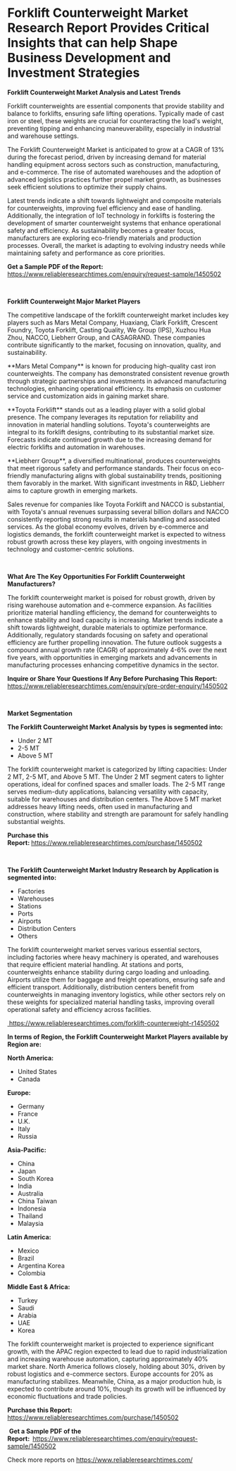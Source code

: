 <p><h1>Forklift Counterweight Market Research Report Provides Critical Insights that can help Shape Business Development and Investment Strategies</h1></p><p><strong>Forklift Counterweight Market Analysis and Latest Trends</strong></p>
<p><p>Forklift counterweights are essential components that provide stability and balance to forklifts, ensuring safe lifting operations. Typically made of cast iron or steel, these weights are crucial for counteracting the load's weight, preventing tipping and enhancing maneuverability, especially in industrial and warehouse settings. </p><p>The Forklift Counterweight Market is anticipated to grow at a CAGR of 13% during the forecast period, driven by increasing demand for material handling equipment across sectors such as construction, manufacturing, and e-commerce. The rise of automated warehouses and the adoption of advanced logistics practices further propel market growth, as businesses seek efficient solutions to optimize their supply chains. </p><p>Latest trends indicate a shift towards lightweight and composite materials for counterweights, improving fuel efficiency and ease of handling. Additionally, the integration of IoT technology in forklifts is fostering the development of smarter counterweight systems that enhance operational safety and efficiency. As sustainability becomes a greater focus, manufacturers are exploring eco-friendly materials and production processes. Overall, the market is adapting to evolving industry needs while maintaining safety and performance as core priorities.</p></p>
<p><strong>Get a Sample PDF of the Report:&nbsp;</strong> <a href="https://www.reliableresearchtimes.com/enquiry/request-sample/1450502?utm_campaign=2583&utm_medium=2&utm_source=Github&utm_content=ia&utm_term=06032025&utm_id=forklift-counterweight">https://www.reliableresearchtimes.com/enquiry/request-sample/1450502</a></p>
<p>&nbsp;</p>
<p><strong>Forklift Counterweight Major Market Players</strong></p>
<p><p>The competitive landscape of the forklift counterweight market includes key players such as Mars Metal Company, Huaxiang, Clark Forklift, Crescent Foundry, Toyota Forklift, Casting Quality, We Group (IPS), Xuzhou Hua Zhou, NACCO, Liebherr Group, and CASAGRAND. These companies contribute significantly to the market, focusing on innovation, quality, and sustainability.</p><p>**Mars Metal Company** is known for producing high-quality cast iron counterweights. The company has demonstrated consistent revenue growth through strategic partnerships and investments in advanced manufacturing technologies, enhancing operational efficiency. Its emphasis on customer service and customization aids in gaining market share.</p><p>**Toyota Forklift** stands out as a leading player with a solid global presence. The company leverages its reputation for reliability and innovation in material handling solutions. Toyota's counterweights are integral to its forklift designs, contributing to its substantial market size. Forecasts indicate continued growth due to the increasing demand for electric forklifts and automation in warehouses.</p><p>**Liebherr Group**, a diversified multinational, produces counterweights that meet rigorous safety and performance standards. Their focus on eco-friendly manufacturing aligns with global sustainability trends, positioning them favorably in the market. With significant investments in R&D, Liebherr aims to capture growth in emerging markets.</p><p>Sales revenue for companies like Toyota Forklift and NACCO is substantial, with Toyota's annual revenues surpassing several billion dollars and NACCO consistently reporting strong results in materials handling and associated services. As the global economy evolves, driven by e-commerce and logistics demands, the forklift counterweight market is expected to witness robust growth across these key players, with ongoing investments in technology and customer-centric solutions.</p></p>
<p>&nbsp;</p>
<p><strong>What Are The Key Opportunities For Forklift Counterweight Manufacturers?</strong></p>
<p><p>The forklift counterweight market is poised for robust growth, driven by rising warehouse automation and e-commerce expansion. As facilities prioritize material handling efficiency, the demand for counterweights to enhance stability and load capacity is increasing. Market trends indicate a shift towards lightweight, durable materials to optimize performance. Additionally, regulatory standards focusing on safety and operational efficiency are further propelling innovation. The future outlook suggests a compound annual growth rate (CAGR) of approximately 4-6% over the next five years, with opportunities in emerging markets and advancements in manufacturing processes enhancing competitive dynamics in the sector.</p></p>
<p><strong>Inquire or Share Your Questions If Any Before Purchasing This Report:</strong> <a href="https://www.reliableresearchtimes.com/enquiry/pre-order-enquiry/1450502?utm_campaign=2583&utm_medium=2&utm_source=Github&utm_content=ia&utm_term=06032025&utm_id=forklift-counterweight">https://www.reliableresearchtimes.com/enquiry/pre-order-enquiry/1450502</a></p>
<p>&nbsp;</p>
<p><strong>Market Segmentation</strong></p>
<p><strong>The Forklift Counterweight Market Analysis by types is segmented into:</strong></p>
<p><ul><li>Under 2 MT</li><li>2-5 MT</li><li>Above 5 MT</li></ul></p>
<p><p>The forklift counterweight market is categorized by lifting capacities: Under 2 MT, 2-5 MT, and Above 5 MT. The Under 2 MT segment caters to lighter operations, ideal for confined spaces and smaller loads. The 2-5 MT range serves medium-duty applications, balancing versatility with capacity, suitable for warehouses and distribution centers. The Above 5 MT market addresses heavy lifting needs, often used in manufacturing and construction, where stability and strength are paramount for safely handling substantial weights.</p></p>
<p><strong>Purchase this Report:&nbsp;</strong><a href="https://www.reliableresearchtimes.com/purchase/1450502?utm_campaign=2583&utm_medium=2&utm_source=Github&utm_content=ia&utm_term=06032025&utm_id=forklift-counterweight">https://www.reliableresearchtimes.com/purchase/1450502</a></p>
<p>&nbsp;</p>
<p><strong>The Forklift Counterweight Market Industry Research by Application is segmented into:</strong></p>
<p><ul><li>Factories</li><li>Warehouses</li><li>Stations</li><li>Ports</li><li>Airports</li><li>Distribution Centers</li><li>Others</li></ul></p>
<p><p>The forklift counterweight market serves various essential sectors, including factories where heavy machinery is operated, and warehouses that require efficient material handling. At stations and ports, counterweights enhance stability during cargo loading and unloading. Airports utilize them for baggage and freight operations, ensuring safe and efficient transport. Additionally, distribution centers benefit from counterweights in managing inventory logistics, while other sectors rely on these weights for specialized material handling tasks, improving overall operational safety and efficiency across facilities.</p></p>
<p><a href="https://www.reliableresearchtimes.com/forklift-counterweight-r1450502?utm_campaign=2583&utm_medium=2&utm_source=Github&utm_content=ia&utm_term=06032025&utm_id=forklift-counterweight">&nbsp;https://www.reliableresearchtimes.com/forklift-counterweight-r1450502</a></p>
<p><strong>In terms of Region, the Forklift Counterweight Market Players available by Region are:</strong></p>
<p>
    <p> <strong> North America: </strong>
        <ul>
            <li>United States</li>
            <li>Canada</li>
        </ul>
        </p> 
    <p> <strong> Europe: </strong>
        <ul>
            <li>Germany</li>
            <li>France</li>
            <li>U.K.</li>
            <li>Italy</li>
            <li>Russia</li>
        </ul>
        </p> 
    <p> <strong> Asia-Pacific: </strong>
        <ul>
            <li>China</li>
            <li>Japan</li>
            <li>South Korea</li>
            <li>India</li>
            <li>Australia</li>
            <li>China Taiwan</li>
            <li>Indonesia</li>
            <li>Thailand</li>
            <li>Malaysia</li>
        </ul>
        </p> 
    <p> <strong> Latin America: </strong>
        <ul>
            <li>Mexico</li>
            <li>Brazil</li>
            <li>Argentina Korea</li>
            <li>Colombia</li>
        </ul>
        </p> 
    <p> <strong> Middle East & Africa: </strong>
        <ul>
            <li>Turkey</li>
            <li>Saudi</li>
            <li>Arabia</li>
            <li>UAE</li>
            <li>Korea</li>
        </ul>
    </p>
    </p>
<p><p>The forklift counterweight market is projected to experience significant growth, with the APAC region expected to lead due to rapid industrialization and increasing warehouse automation, capturing approximately 40% market share. North America follows closely, holding about 30%, driven by robust logistics and e-commerce sectors. Europe accounts for 20% as manufacturing stabilizes. Meanwhile, China, as a major production hub, is expected to contribute around 10%, though its growth will be influenced by economic fluctuations and trade policies.</p></p>
<p><strong>Purchase this Report: </strong><a href="https://www.reliableresearchtimes.com/purchase/1450502?utm_campaign=2583&utm_medium=2&utm_source=Github&utm_content=ia&utm_term=06032025&utm_id=forklift-counterweight">https://www.reliableresearchtimes.com/purchase/1450502</a></p>
<p>&nbsp;<strong>Get a Sample PDF of the Report:&nbsp;&nbsp;</strong><a href="https://www.reliableresearchtimes.com/enquiry/request-sample/1450502?utm_campaign=2583&utm_medium=2&utm_source=Github&utm_content=ia&utm_term=06032025&utm_id=forklift-counterweight">https://www.reliableresearchtimes.com/enquiry/request-sample/1450502</a></p>
<p><strong></strong></p>
<p>Check more reports on <a href="https://www.reliableresearchtimes.com/?utm_campaign=2583&utm_medium=2&utm_source=Github&utm_content=ia&utm_term=06032025&utm_id=forklift-counterweight">https://www.reliableresearchtimes.com/</a></p>